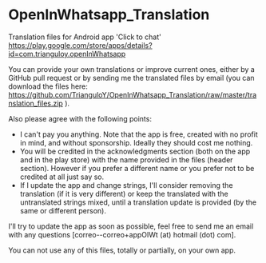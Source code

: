 # OpenInWhatsapp_Translation
Translation files for Android app 'Click to chat' https://play.google.com/store/apps/details?id=com.trianguloy.openInWhatsapp

You can provide your own translations or improve current ones, either by a GitHub pull request or by sending me the translated files by email (you can download the files here: https://github.com/TrianguloY/OpenInWhatsapp_Translation/raw/master/translation_files.zip ). 

Also please agree with the following points:
- I can't pay you anything. Note that the app is free, created with no profit in mind, and without sponsorship. Ideally they should cost me nothing.
- You will be credited in the acknowledgments section (both on the app and in the play store) with the name provided in the files (header section). However if you prefer a different name or you prefer not to be credited at all just say so.
- If I update the app and change strings, I'll consider removing the translation (if it is very different) or keep the translated with the untranslated strings mixed, until a translation update is provided (by the same or different person).

I'll try to update the app as soon as possible, feel free to send me an email with any questions [correo--correo+appOIWt (at) hotmail (dot) com].

You can not use any of this files, totally or partially, on your own app.
